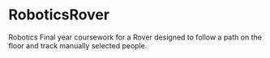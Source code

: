 # RoboticsRover
Robotics Final year coursework for a Rover designed to follow a path on the floor and track manually selected people.
